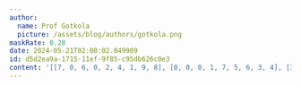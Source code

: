 ```yaml
---
author:
  name: Prof Gotkola
  picture: /assets/blog/authors/gotkola.png
maskRate: 0.28
date: 2024-05-21T02:00:02.049909
id: d5d2ea9a-1715-11ef-9f85-c95db626c0e3
content: '[[7, 0, 6, 0, 2, 4, 1, 9, 8], [0, 0, 0, 1, 7, 5, 6, 3, 4], [3, 4, 1, 6, 8, 0, 0, 2, 7], [1, 7, 0, 0, 0, 8, 0, 6, 0], [6, 0, 0, 2, 9, 7, 8, 4, 0], [8, 9, 2, 0, 0, 0, 7, 5, 3], [0, 2, 7, 9, 1, 3, 4, 8, 6], [4, 1, 3, 8, 5, 6, 9, 7, 0], [9, 0, 8, 7, 4, 0, 3, 1, 5]]'
---
```

